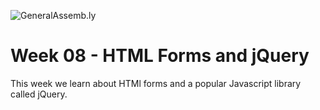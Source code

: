![GeneralAssemb.ly](https://github.com/generalassembly/ga-ruby-on-rails-for-devs/raw/master/images/ga.png "GeneralAssemb.ly")

# Week 08 - HTML Forms and jQuery

This week we learn about HTMl forms and a popular Javascript library called jQuery.
